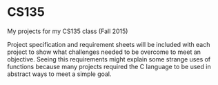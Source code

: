 # CS135
My projects for my CS135 class (Fall 2015)

Project specification and requirement sheets will be included with each project to show what
challenges needed to be overcome to meet an objective. Seeing this requirements might explain
some strange uses of functions because many projects required the C language to be used in
abstract ways to meet a simple goal.
